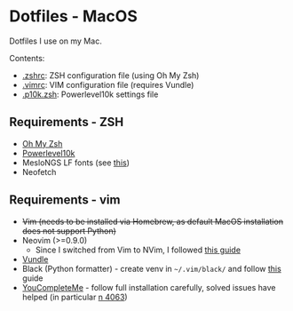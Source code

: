 # Dotfiles - MacOS

Dotfiles I use on my Mac.

Contents:

* [.zshrc](./.zshrc): ZSH configuration file (using Oh My Zsh)
* [.vimrc](./.vimrc): VIM configuration file (requires Vundle)
* [.p10k.zsh](./.p10k.zsh): Powerlevel10k settings file

## Requirements - ZSH

* [Oh My Zsh](https://ohmyz.sh/)
* [Powerlevel10k](https://github.com/romkatv/powerlevel10k)
* MesloNGS LF fonts (see [this](https://github.com/romkatv/powerlevel10k/blob/master/font.md))
* Neofetch

## Requirements - vim

* ~~Vim (needs to be installed via Homebrew, as default MacOS installation does not support Python)~~
* Neovim (>=0.9.0)
  * Since I switched from Vim to NVim, I followed [this guide](https://neovim.io/doc/user/nvim.html#nvim-from-vim)
* [Vundle](https://github.com/VundleVim/Vundle.vim)
* Black (Python formatter) - create venv in `~/.vim/black/` and follow [this](https://black.readthedocs.io/en/stable/integrations/editors.html#vundle) guide
* [YouCompleteMe](https://github.com/ycm-core/YouCompleteMe#linux-64-bit) - follow full installation carefully, solved issues have helped (in particular [n 4063](https://github.com/ycm-core/YouCompleteMe/issues/4063))

